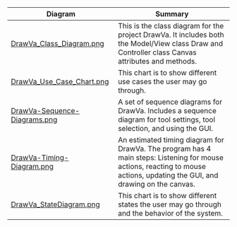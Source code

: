 | Diagram | Summary |
| ------- | ------- |
| [DrawVa_Class_Diagram.png](https://github.com/g-bolotin/CS151-DrawVa/blob/main/diagrams/Drawva_Class_Diagram.png) | This is the class diagram for the project DrawVa. It includes both the Model/View class Draw and Controller class Canvas attributes and methods. |
| [DrawVa_Use_Case_Chart.png](https://github.com/g-bolotin/CS151-DrawVa/blob/main/diagrams/DrawVa_Use_Case_Chart.png) | This chart is to show different use cases the user may go through. |
| [DrawVa-Sequence-Diagrams.png](https://github.com/g-bolotin/CS151-DrawVa/blob/main/diagrams/DrawVa-Sequence-Diagrams.png) | A set of sequence diagrams for DrawVa. Includes a sequence diagram for tool settings, tool selection, and using the GUI.|
| [DrawVa-Timing-Diagram.png](https://github.com/g-bolotin/CS151-DrawVa/blob/main/diagrams/DrawVa-Timing-Diagram.png) | An estimated timing diagram for DrawVa. The program has 4 main steps: Listening for mouse actions, reacting to mouse actions, updating the GUI, and drawing on the canvas.|
| [DrawVa_StateDiagram.png](https://github.com/g-bolotin/CS151-DrawVa/blob/main/diagrams/DrawVa_Use_Case_Chart.png) | This chart is to show different states the user may go through and the behavior of the system. |
